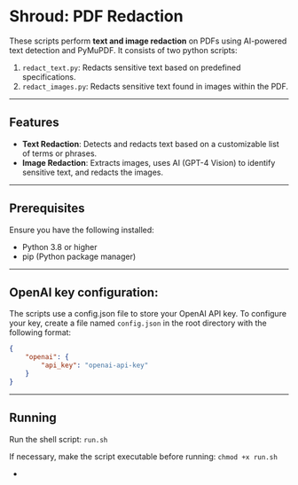 # Shroud: PDF Redaction

These scripts perform **text and image redaction** on PDFs using AI-powered text detection and PyMuPDF. It consists of two python scripts:
1. `redact_text.py`: Redacts sensitive text based on predefined specifications.
2. `redact_images.py`: Redacts sensitive text found in images within the PDF.

---

## Features

- **Text Redaction**: Detects and redacts text based on a customizable list of terms or phrases.
- **Image Redaction**: Extracts images, uses AI (GPT-4 Vision) to identify sensitive text, and redacts the images.

---

## Prerequisites

Ensure you have the following installed:
- Python 3.8 or higher
- pip (Python package manager)

---

## OpenAI key configuration:
The scripts use a config.json file to store your OpenAI API key. To configure your key, create a file named `config.json` in the root directory with the following format:
```json
{
    "openai": {
        "api_key": "openai-api-key"
    }
}
```
---

## Running
Run the shell script:
`run.sh`

If necessary, make the script executable before running:
`chmod +x run.sh`

*